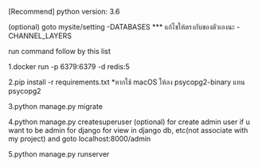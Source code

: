 [Recommend] python version: 3.6 <br>

(optional) goto mysite/setting 
-DATABASES *** แก้ไขให้ตรงกับของตัวเองนะ
-CHANNEL_LAYERS


run command follow by this list

1.docker run -p 6379:6379 -d redis:5

2.pip install -r requirements.txt
*หากใช้ macOS ให้ลง psycopg2-binary แทน psycopg2

3.python manage.py migrate

4.python manage.py createsuperuser 
(optional) for create admin user if u want to be admin for django for view in django db, etc(not associate with my project)
and goto localhost:8000/admin

5.python manage.py runserver
